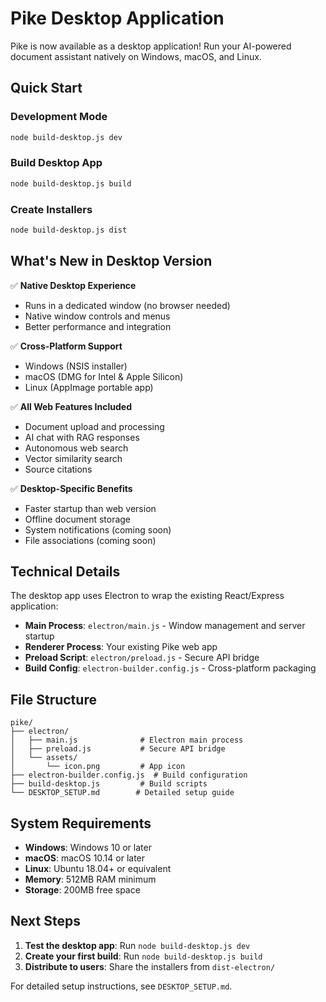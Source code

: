 # Pike Desktop Application

Pike is now available as a desktop application! Run your AI-powered document assistant natively on Windows, macOS, and Linux.

## Quick Start

### Development Mode
```bash
node build-desktop.js dev
```

### Build Desktop App
```bash
node build-desktop.js build
```

### Create Installers
```bash
node build-desktop.js dist
```

## What's New in Desktop Version

✅ **Native Desktop Experience**
- Runs in a dedicated window (no browser needed)
- Native window controls and menus
- Better performance and integration

✅ **Cross-Platform Support**
- Windows (NSIS installer)
- macOS (DMG for Intel & Apple Silicon)
- Linux (AppImage portable app)

✅ **All Web Features Included**
- Document upload and processing
- AI chat with RAG responses
- Autonomous web search
- Vector similarity search
- Source citations

✅ **Desktop-Specific Benefits**
- Faster startup than web version
- Offline document storage
- System notifications (coming soon)
- File associations (coming soon)

## Technical Details

The desktop app uses Electron to wrap the existing React/Express application:

- **Main Process**: `electron/main.js` - Window management and server startup
- **Renderer Process**: Your existing Pike web app
- **Preload Script**: `electron/preload.js` - Secure API bridge
- **Build Config**: `electron-builder.config.js` - Cross-platform packaging

## File Structure
```
pike/
├── electron/
│   ├── main.js              # Electron main process
│   ├── preload.js           # Secure API bridge
│   └── assets/
│       └── icon.png         # App icon
├── electron-builder.config.js  # Build configuration
├── build-desktop.js         # Build scripts
└── DESKTOP_SETUP.md        # Detailed setup guide
```

## System Requirements

- **Windows**: Windows 10 or later
- **macOS**: macOS 10.14 or later
- **Linux**: Ubuntu 18.04+ or equivalent
- **Memory**: 512MB RAM minimum
- **Storage**: 200MB free space

## Next Steps

1. **Test the desktop app**: Run `node build-desktop.js dev`
2. **Create your first build**: Run `node build-desktop.js build`
3. **Distribute to users**: Share the installers from `dist-electron/`

For detailed setup instructions, see `DESKTOP_SETUP.md`.